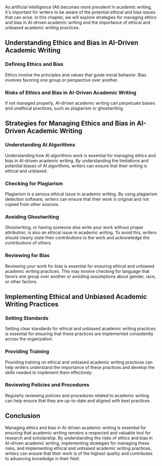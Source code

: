 
As artificial intelligence (AI) becomes more prevalent in academic writing, it's important for writers to be aware of the potential ethical and bias issues that can arise. In this chapter, we will explore strategies for managing ethics and bias in AI-driven academic writing and the importance of ethical and unbiased academic writing practices.

Understanding Ethics and Bias in AI-Driven Academic Writing
-----------------------------------------------------------

### Defining Ethics and Bias

Ethics involve the principles and values that guide moral behavior. Bias involves favoring one group or perspective over another.

### Risks of Ethics and Bias in AI-Driven Academic Writing

If not managed properly, AI-driven academic writing can perpetuate biases and unethical practices, such as plagiarism or ghostwriting.

Strategies for Managing Ethics and Bias in AI-Driven Academic Writing
---------------------------------------------------------------------

### Understanding AI Algorithms

Understanding how AI algorithms work is essential for managing ethics and bias in AI-driven academic writing. By understanding the limitations and potential biases of AI algorithms, writers can ensure that their writing is ethical and unbiased.

### Checking for Plagiarism

Plagiarism is a serious ethical issue in academic writing. By using plagiarism detection software, writers can ensure that their work is original and not copied from other sources.

### Avoiding Ghostwriting

Ghostwriting, or having someone else write your work without proper attribution, is also an ethical issue in academic writing. To avoid this, writers should clearly state their contributions to the work and acknowledge the contributions of others.

### Reviewing for Bias

Reviewing your work for bias is essential for ensuring ethical and unbiased academic writing practices. This may involve checking for language that favors one group over another or avoiding assumptions about gender, race, or other factors.

Implementing Ethical and Unbiased Academic Writing Practices
------------------------------------------------------------

### Setting Standards

Setting clear standards for ethical and unbiased academic writing practices is essential for ensuring that these practices are implemented consistently across the organization.

### Providing Training

Providing training on ethical and unbiased academic writing practices can help writers understand the importance of these practices and develop the skills needed to implement them effectively.

### Reviewing Policies and Procedures

Regularly reviewing policies and procedures related to academic writing can help ensure that they are up-to-date and aligned with best practices.

Conclusion
----------

Managing ethics and bias in AI-driven academic writing is essential for ensuring that academic writing remains a respected and valuable tool for research and scholarship. By understanding the risks of ethics and bias in AI-driven academic writing, implementing strategies for managing these risks, and implementing ethical and unbiased academic writing practices, writers can ensure that their work is of the highest quality and contributes to advancing knowledge in their field.

